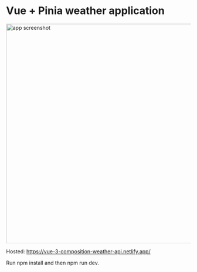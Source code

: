 # Vue + Pinia weather application

<img src="https://upload.cc/i1/2023/03/16/vue9Tp.jpeg" alt="app screenshot" width="600px" />

Hosted: https://vue-3-composition-weather-api.netlify.app/

Run npm install and then npm run dev.
